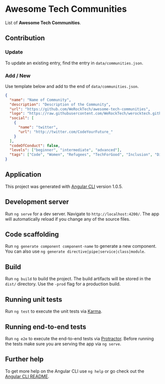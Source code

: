 # Awesome Tech Communities

List of **Awesome Tech Communities**.

## Contribution

### Update

To update an existing entry, find the entry in `data/communities.json`.

### Add / New

Use template below and add to the end of `data/communities.json`.

```json
{
  "name": "Name of Community",
  "description": "Description of the Community",
  "url": "https://github.com/WeRockTech/awesome-tech-communities",
  "logo": "https://raw.githubusercontent.com/WeRockTech/werocktech.github.io/master/img/twitter-banner.png",
  "social": [
    {
      "name": "twitter",
      "url": "http://twitter.com/CodeYourFuture_"
    }
  ],
  "codeOfConduct": false,
  "levels": ["beginner", "intermediate", "advanced"],
  "tags": ["Code", "Women", "Refugees", "TechForGood", "Inclusion", "Diversity"]
}
```

## Application

This project was generated with [Angular CLI](https://github.com/angular/angular-cli) version 1.0.5.

## Development server

Run `ng serve` for a dev server. Navigate to `http://localhost:4200/`. The app will automatically reload if you change any of the source files.

## Code scaffolding

Run `ng generate component component-name` to generate a new component. You can also use `ng generate directive|pipe|service|class|module`.

## Build

Run `ng build` to build the project. The build artifacts will be stored in the `dist/` directory. Use the `-prod` flag for a production build.

## Running unit tests

Run `ng test` to execute the unit tests via [Karma](https://karma-runner.github.io).

## Running end-to-end tests

Run `ng e2e` to execute the end-to-end tests via [Protractor](http://www.protractortest.org/).
Before running the tests make sure you are serving the app via `ng serve`.

## Further help

To get more help on the Angular CLI use `ng help` or go check out the [Angular CLI README](https://github.com/angular/angular-cli/blob/master/README.md).
